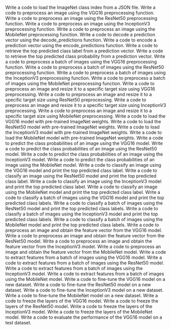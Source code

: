 Write a code to load the ImageNet class index from a JSON file.
Write a code to preprocess an image using the VGG16 preprocessing function.
Write a code to preprocess an image using the ResNet50 preprocessing function.
Write a code to preprocess an image using the InceptionV3 preprocessing function.
Write a code to preprocess an image using the MobileNet preprocessing function.
Write a code to decode a prediction vector using the decode_predictions function.
Write a code to encode a prediction vector using the encode_predictions function.
Write a code to retrieve the top predicted class label from a prediction vector.
Write a code to retrieve the top predicted class probability from a prediction vector.
Write a code to preprocess a batch of images using the VGG16 preprocessing function.
Write a code to preprocess a batch of images using the ResNet50 preprocessing function.
Write a code to preprocess a batch of images using the InceptionV3 preprocessing function.
Write a code to preprocess a batch of images using the MobileNet preprocessing function.
Write a code to preprocess an image and resize it to a specific target size using VGG16 preprocessing.
Write a code to preprocess an image and resize it to a specific target size using ResNet50 preprocessing.
Write a code to preprocess an image and resize it to a specific target size using InceptionV3 preprocessing.
Write a code to preprocess an image and resize it to a specific target size using MobileNet preprocessing.
Write a code to load the VGG16 model with pre-trained ImageNet weights.
Write a code to load the ResNet50 model with pre-trained ImageNet weights.
Write a code to load the InceptionV3 model with pre-trained ImageNet weights.
Write a code to load the MobileNet model with pre-trained ImageNet weights.
Write a code to predict the class probabilities of an image using the VGG16 model.
Write a code to predict the class probabilities of an image using the ResNet50 model.
Write a code to predict the class probabilities of an image using the InceptionV3 model.
Write a code to predict the class probabilities of an image using the MobileNet model.
Write a code to classify an image using the VGG16 model and print the top predicted class label.
Write a code to classify an image using the ResNet50 model and print the top predicted class label.
Write a code to classify an image using the InceptionV3 model and print the top predicted class label.
Write a code to classify an image using the MobileNet model and print the top predicted class label.
Write a code to classify a batch of images using the VGG16 model and print the top predicted class labels.
Write a code to classify a batch of images using the ResNet50 model and print the top predicted class labels.
Write a code to classify a batch of images using the InceptionV3 model and print the top predicted class labels.
Write a code to classify a batch of images using the MobileNet model and print the top predicted class labels.
Write a code to preprocess an image and obtain the feature vector from the VGG16 model.
Write a code to preprocess an image and obtain the feature vector from the ResNet50 model.
Write a code to preprocess an image and obtain the feature vector from the InceptionV3 model.
Write a code to preprocess an image and obtain the feature vector from the MobileNet model.
Write a code to extract features from a batch of images using the VGG16 model.
Write a code to extract features from a batch of images using the ResNet50 model.
Write a code to extract features from a batch of images using the InceptionV3 model.
Write a code to extract features from a batch of images using the MobileNet model.
Write a code to fine-tune the VGG16 model on a new dataset.
Write a code to fine-tune the ResNet50 model on a new dataset.
Write a code to fine-tune the InceptionV3 model on a new dataset.
Write a code to fine-tune the MobileNet model on a new dataset.
Write a code to freeze the layers of the VGG16 model.
Write a code to freeze the layers of the ResNet50 model.
Write a code to freeze the layers of the InceptionV3 model.
Write a code to freeze the layers of the MobileNet model.
Write a code to evaluate the performance of the VGG16 model on a test dataset.